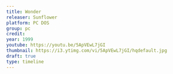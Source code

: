 ```yaml
---
title: Wonder
releaser: Sunflower
platform: PC DOS
group: pc
credit:
year: 1999
youtube: https://youtu.be/5ApVEwL7jGI
thumbnail: https://i3.ytimg.com/vi/5ApVEwL7jGI/hqdefault.jpg
draft: true
type: timeline
---
```


